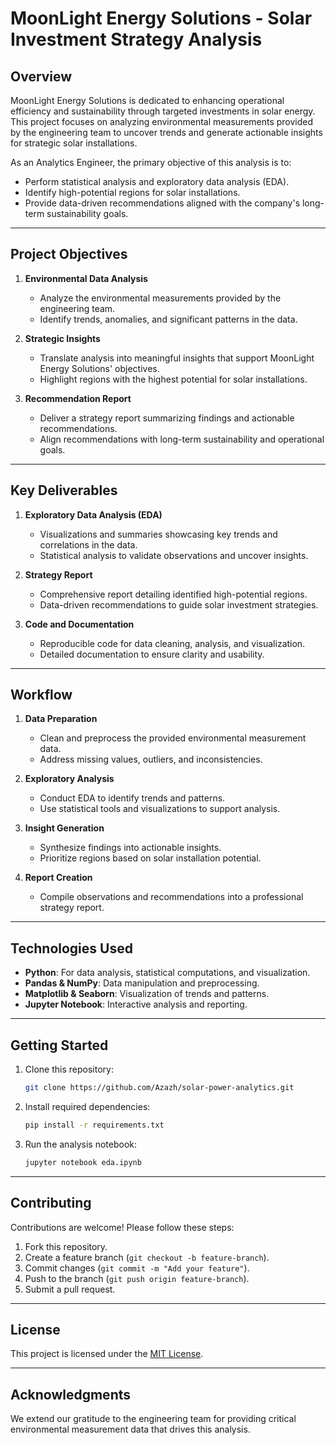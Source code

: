 # MoonLight Energy Solutions - Solar Investment Strategy Analysis  

## **Overview**  
MoonLight Energy Solutions is dedicated to enhancing operational efficiency and sustainability through targeted investments in solar energy. This project focuses on analyzing environmental measurements provided by the engineering team to uncover trends and generate actionable insights for strategic solar installations.  

As an Analytics Engineer, the primary objective of this analysis is to:  
- Perform statistical analysis and exploratory data analysis (EDA).  
- Identify high-potential regions for solar installations.  
- Provide data-driven recommendations aligned with the company's long-term sustainability goals.  

---

## **Project Objectives**  
1. **Environmental Data Analysis**  
   - Analyze the environmental measurements provided by the engineering team.  
   - Identify trends, anomalies, and significant patterns in the data.  

2. **Strategic Insights**  
   - Translate analysis into meaningful insights that support MoonLight Energy Solutions' objectives.  
   - Highlight regions with the highest potential for solar installations.  

3. **Recommendation Report**  
   - Deliver a strategy report summarizing findings and actionable recommendations.  
   - Align recommendations with long-term sustainability and operational goals.  

---

## **Key Deliverables**  
1. **Exploratory Data Analysis (EDA)**  
   - Visualizations and summaries showcasing key trends and correlations in the data.  
   - Statistical analysis to validate observations and uncover insights.  

2. **Strategy Report**  
   - Comprehensive report detailing identified high-potential regions.  
   - Data-driven recommendations to guide solar investment strategies.  

3. **Code and Documentation**  
   - Reproducible code for data cleaning, analysis, and visualization.  
   - Detailed documentation to ensure clarity and usability.  

---

## **Workflow**  
1. **Data Preparation**  
   - Clean and preprocess the provided environmental measurement data.  
   - Address missing values, outliers, and inconsistencies.  

2. **Exploratory Analysis**  
   - Conduct EDA to identify trends and patterns.  
   - Use statistical tools and visualizations to support analysis.  

3. **Insight Generation**  
   - Synthesize findings into actionable insights.  
   - Prioritize regions based on solar installation potential.  

4. **Report Creation**  
   - Compile observations and recommendations into a professional strategy report.  

---

## **Technologies Used**  
- **Python**: For data analysis, statistical computations, and visualization.  
- **Pandas & NumPy**: Data manipulation and preprocessing.  
- **Matplotlib & Seaborn**: Visualization of trends and patterns.  
- **Jupyter Notebook**: Interactive analysis and reporting.  

---

## **Getting Started**  
1. Clone this repository:  
   ```bash
   git clone https://github.com/Azazh/solar-power-analytics.git
   ```  

2. Install required dependencies:  
   ```bash
   pip install -r requirements.txt
   ```  

3. Run the analysis notebook:  
   ```bash
   jupyter notebook eda.ipynb
   ```  

---

## **Contributing**  
Contributions are welcome! Please follow these steps:  
1. Fork this repository.  
2. Create a feature branch (`git checkout -b feature-branch`).  
3. Commit changes (`git commit -m "Add your feature"`).  
4. Push to the branch (`git push origin feature-branch`).  
5. Submit a pull request.  

---

## **License**  
This project is licensed under the [MIT License](LICENSE).  

---

## **Acknowledgments**  
We extend our gratitude to the engineering team for providing critical environmental measurement data that drives this analysis.  

